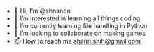 - 👋 Hi, I’m @shnanon
- 👀 I’m interested in learning all things coding
- 🌱 I’m currently learning file handling in Python
- 💞️ I’m looking to collaborate on making games
- 📫 How to reach me shann.shih@gmail.com

<!---
shnanon/shnanon is a ✨ special ✨ repository because its `README.md` (this file) appears on your GitHub profile.
You can click the Preview link to take a look at your changes.
--->
